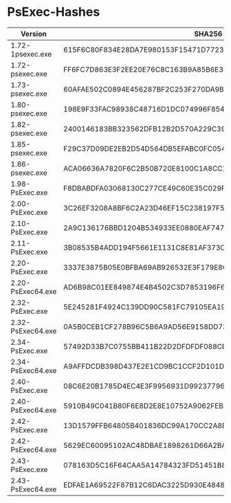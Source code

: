 # PsExec-Hashes

| Version           | SHA256                                                           |
|-------------------|------------------------------------------------------------------|
| 1.72-1psexec.exe  | 615F6C80F834E28DA7E980153F15471D7723D4512FF554367330E0599BFF0847 |
| 1.72-psexec.exe   | FF6FC7D863E3F2EE20E76C8C163B9A85B6E3F5EB0308EDD1F0C59072D551E423 |
| 1.73-psexec.exe   | 60AFAE502C0894E456287BF2C253F270DA9B042368BD42C6F11DEA5EF35F4DCD |
| 1.80-psexec.exe   | 198E9F33FAC98938C48716D1DC074996F854025A0D330FB45857533E99FD78B4 |
| 1.82-psexec.exe   | 2400146183BB323562DFB12B2D570A229C39D2823DC717E08D7F7E681CA9E7A9 |
| 1.85-psexec.exe   | F29C37D09DE2EB2D54D564DB5EFABC0FC054BE43EB6736BAC770A51280F14CA8 |
| 1.86-psexec.exe   | ACA06636A7820F6C2B50B720E8100C1A8CC18777154228525F2882696C4EE80D |
| 1.98-PsExec.exe   | F8DBABDFA03068130C277CE49C60E35C029FF29D9E3C74C362521F3FB02670D5 |
| 2.00-PsExec.exe   | 3C26EF3208A8BF6C2A23D46EF15C238197F528C04877DB0BAC2A090D15EC53B2 |
| 2.10-PsExec.exe   | 2A9C136176BBD1204B534933EE0880EAF747ED659B36D7EB13BD6AA77D35DD02 |
| 2.11-PsExec.exe   | 3B08535B4ADD194F5661E1131C8E81AF373CA322CF669674CF1272095E5CAB95 |
| 2.20-PsExec.exe   | 3337E3875B05E0BFBA69AB926532E3F179E8CFBF162EBB60CE58A0281437A7EF |
| 2.20-PsExec64.exe | AD6B98C01EE849874E4B4502C3D7853196F6044240D3271E4AB3FC6E3C08E9A4 |
| 2.32-PsExec.exe   | 5E245281F4924C139DD90C581FC79105EA19980BAA68EECCF5BF36AE613399B9 |
| 2.32-PsExec64.exe | 0A5B0CEB1CF278B96C5B6A9AD56E9158DD73C5224B0FE032B6807A9306BE6A1E |
| 2.34-PsExec.exe   | 57492D33B7C0755BB411B22D2DFDFDF088CBBFCD010E30DD8D425D5FE66ADFF4 |
| 2.34-PsExec64.exe | A9AFFDCDB398D437E2E1CD9BC1CCF2D101D79FC6D87E95E960E50847A141FAA4 |
| 2.40-PsExec.exe   | 08C6E20B1785D4EC4E3F9956931D992377963580B4B2C6579FD9930E08882B1C |
| 2.40-PsExec64.exe | 5910B49C041B80F6E8D2E8E10752A9062FEBE4A2EDD15F07C6B1961B3C79C129 |
| 2.42-PsExec.exe   | 13D1579FFB64805B401836DC99A170CC2A8E2045EB541CA22686C4B58DF61389 |
| 2.42-PsExec64.exe | 5629EC60095102AC48DBAE1898261D66A2BA4A7A29BD114087BA0A4393518659 |
| 2.43-PsExec.exe   | 078163D5C16F64CAA5A14784323FD51451B8C831C73396B967B4E35E6879937B |
| 2.43-PsExec64.exe | EDFAE1A69522F87B12C6DAC3225D930E4848832E3C551EE1E7D31736BF4525EF |
